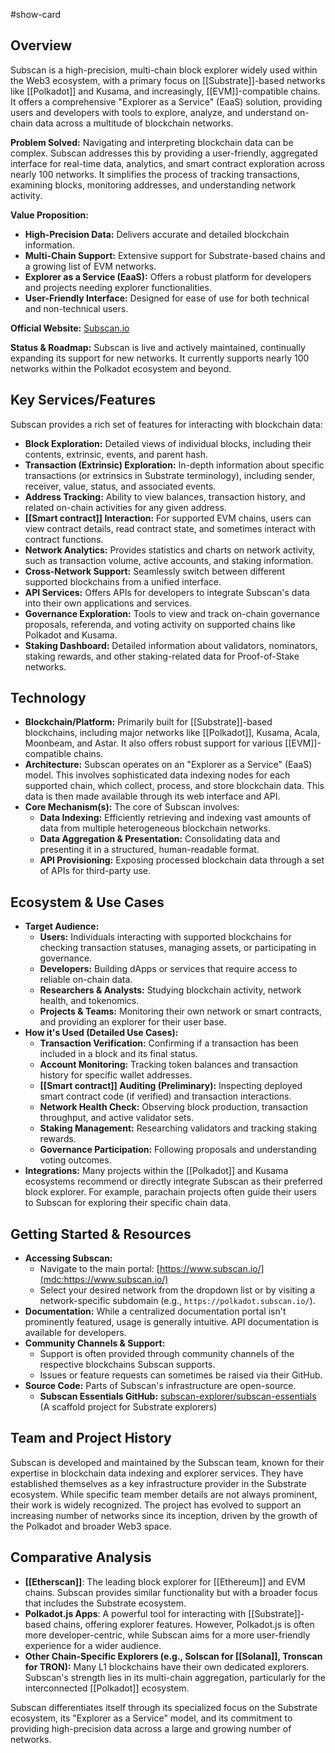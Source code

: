 #show-card

## Overview

Subscan is a high-precision, multi-chain block explorer widely used within the Web3 ecosystem, with a primary focus on [[Substrate]]-based networks like [[Polkadot]] and Kusama, and increasingly, [[EVM]]-compatible chains. It offers a comprehensive "Explorer as a Service" (EaaS) solution, providing users and developers with tools to explore, analyze, and understand on-chain data across a multitude of blockchain networks.

**Problem Solved:** Navigating and interpreting blockchain data can be complex. Subscan addresses this by providing a user-friendly, aggregated interface for real-time data, analytics, and smart contract exploration across nearly 100 networks. It simplifies the process of tracking transactions, examining blocks, monitoring addresses, and understanding network activity.

**Value Proposition:**

- **High-Precision Data:** Delivers accurate and detailed blockchain information.
- **Multi-Chain Support:** Extensive support for Substrate-based chains and a growing list of EVM networks.
- **Explorer as a Service (EaaS):** Offers a robust platform for developers and projects needing explorer functionalities.
- **User-Friendly Interface:** Designed for ease of use for both technical and non-technical users.

**Official Website:** [Subscan.io](mdc:https://www.subscan.io/)

**Status & Roadmap:** Subscan is live and actively maintained, continually expanding its support for new networks. It currently supports nearly 100 networks within the Polkadot ecosystem and beyond.

## Key Services/Features

Subscan provides a rich set of features for interacting with blockchain data:

- **Block Exploration:** Detailed views of individual blocks, including their contents, extrinsic, events, and parent hash.
- **Transaction (Extrinsic) Exploration:** In-depth information about specific transactions (or extrinsics in Substrate terminology), including sender, receiver, value, status, and associated events.
- **Address Tracking:** Ability to view balances, transaction history, and related on-chain activities for any given address.
- **[[Smart contract]] Interaction:** For supported EVM chains, users can view contract details, read contract state, and sometimes interact with contract functions.
- **Network Analytics:** Provides statistics and charts on network activity, such as transaction volume, active accounts, and staking information.
- **Cross-Network Support:** Seamlessly switch between different supported blockchains from a unified interface.
- **API Services:** Offers APIs for developers to integrate Subscan's data into their own applications and services.
- **Governance Exploration:** Tools to view and track on-chain governance proposals, referenda, and voting activity on supported chains like Polkadot and Kusama.
- **Staking Dashboard:** Detailed information about validators, nominators, staking rewards, and other staking-related data for Proof-of-Stake networks.

## Technology

- **Blockchain/Platform:** Primarily built for [[Substrate]]-based blockchains, including major networks like [[Polkadot]], Kusama, Acala, Moonbeam, and Astar. It also offers robust support for various [[EVM]]-compatible chains.
- **Architecture:** Subscan operates on an "Explorer as a Service" (EaaS) model. This involves sophisticated data indexing nodes for each supported chain, which collect, process, and store blockchain data. This data is then made available through its web interface and API.
- **Core Mechanism(s):** The core of Subscan involves:
  - **Data Indexing:** Efficiently retrieving and indexing vast amounts of data from multiple heterogeneous blockchain networks.
  - **Data Aggregation & Presentation:** Consolidating data and presenting it in a structured, human-readable format.
  - **API Provisioning:** Exposing processed blockchain data through a set of APIs for third-party use.

## Ecosystem & Use Cases

- **Target Audience:**
  - **Users:** Individuals interacting with supported blockchains for checking transaction statuses, managing assets, or participating in governance.
  - **Developers:** Building dApps or services that require access to reliable on-chain data.
  - **Researchers & Analysts:** Studying blockchain activity, network health, and tokenomics.
  - **Projects & Teams:** Monitoring their own network or smart contracts, and providing an explorer for their user base.
- **How it's Used (Detailed Use Cases):**
  - **Transaction Verification:** Confirming if a transaction has been included in a block and its final status.
  - **Account Monitoring:** Tracking token balances and transaction history for specific wallet addresses.
  - **[[Smart contract]] Auditing (Preliminary):** Inspecting deployed smart contract code (if verified) and transaction interactions.
  - **Network Health Check:** Observing block production, transaction throughput, and active validator sets.
  - **Staking Management:** Researching validators and tracking staking rewards.
  - **Governance Participation:** Following proposals and understanding voting outcomes.
- **Integrations:** Many projects within the [[Polkadot]] and Kusama ecosystems recommend or directly integrate Subscan as their preferred block explorer. For example, parachain projects often guide their users to Subscan for exploring their specific chain data.

## Getting Started & Resources

- **Accessing Subscan:**
  - Navigate to the main portal: [https://www.subscan.io/](mdc:https://www.subscan.io/)
  - Select your desired network from the dropdown list or by visiting a network-specific subdomain (e.g., `https://polkadot.subscan.io/`).
- **Documentation:** While a centralized documentation portal isn't prominently featured, usage is generally intuitive. API documentation is available for developers.
- **Community Channels & Support:**
  - Support is often provided through community channels of the respective blockchains Subscan supports.
  - Issues or feature requests can sometimes be raised via their GitHub.
- **Source Code:** Parts of Subscan's infrastructure are open-source.
  - **Subscan Essentials GitHub:** [subscan-explorer/subscan-essentials](mdc:https://github.com/subscan-explorer/subscan-essentials) (A scaffold project for Substrate explorers)

## Team and Project History

Subscan is developed and maintained by the Subscan team, known for their expertise in blockchain data indexing and explorer services. They have established themselves as a key infrastructure provider in the Substrate ecosystem. While specific team member details are not always prominent, their work is widely recognized. The project has evolved to support an increasing number of networks since its inception, driven by the growth of the Polkadot and broader Web3 space.

## Comparative Analysis

- **[[Etherscan]]**: The leading block explorer for [[Ethereum]] and EVM chains. Subscan provides similar functionality but with a broader focus that includes the Substrate ecosystem.
- **Polkadot.js Apps**: A powerful tool for interacting with [[Substrate]]-based chains, offering explorer features. However, Polkadot.js is often more developer-centric, while Subscan aims for a more user-friendly experience for a wider audience.
- **Other Chain-Specific Explorers (e.g., Solscan for [[Solana]], Tronscan for TRON):** Many L1 blockchains have their own dedicated explorers. Subscan's strength lies in its multi-chain aggregation, particularly for the interconnected [[Polkadot]] ecosystem.

Subscan differentiates itself through its specialized focus on the Substrate ecosystem, its "Explorer as a Service" model, and its commitment to providing high-precision data across a large and growing number of networks.